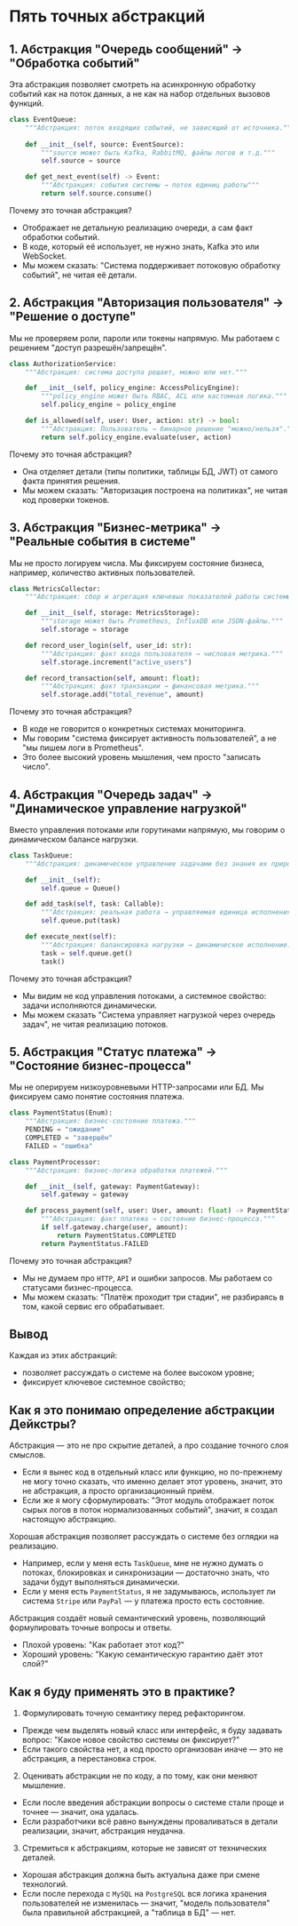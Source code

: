 # Пять точных абстракций

## 1. Абстракция "Очередь сообщений" → "Обработка событий"

Эта абстракция позволяет смотреть на асинхронную обработку событий как на поток данных, а не как на набор отдельных вызовов функций.

```python
class EventQueue:
    """Абстракция: поток входящих событий, не зависящий от источника."""
    
    def __init__(self, source: EventSource):
        """source может быть Kafka, RabbitMQ, файлы логов и т.д."""
        self.source = source  

    def get_next_event(self) -> Event:
        """Абстракция: события системы → поток единиц работы"""
        return self.source.consume()
```

Почему это точная абстракция?
- Отображает не детальную реализацию очереди, а сам факт обработки событий.
- В коде, который её использует, не нужно знать, Kafka это или WebSocket.
- Мы можем сказать: "Система поддерживает потоковую обработку событий", не читая её детали.

## 2. Абстракция "Авторизация пользователя" → "Решение о доступе"

Мы не проверяем роли, пароли или токены напрямую. Мы работаем с решением "доступ разрешён/запрещён".

```python
class AuthorizationService:
    """Абстракция: система доступа решает, можно или нет."""

    def __init__(self, policy_engine: AccessPolicyEngine):
        """policy_engine может быть RBAC, ACL или кастомная логика."""
        self.policy_engine = policy_engine  

    def is_allowed(self, user: User, action: str) -> bool:
        """Абстракция: Пользователь → бинарное решение "можно/нельзя"."""
        return self.policy_engine.evaluate(user, action)  
```

Почему это точная абстракция?
- Она отделяет детали (типы политики, таблицы БД, JWT) от самого факта принятия решения.
- Мы можем сказать: "Авторизация построена на политиках", не читая код проверки токенов.

## 3. Абстракция "Бизнес-метрика" → "Реальные события в системе"

Мы не просто логируем числа. Мы фиксируем состояние бизнеса, например, количество активных пользователей.

```python
class MetricsCollector:
    """Абстракция: сбор и агрегация ключевых показателей работы системы."""

    def __init__(self, storage: MetricsStorage):
        """storage может быть Prometheus, InfluxDB или JSON-файлы."""
        self.storage = storage  

    def record_user_login(self, user_id: str):
        """Абстракция: факт входа пользователя → числовая метрика."""
        self.storage.increment("active_users")

    def record_transaction(self, amount: float):
        """Абстракция: факт транзакции → финансовая метрика."""
        self.storage.add("total_revenue", amount)
```

Почему это точная абстракция?
- В коде не говорится о конкретных системах мониторинга.
- Мы говорим "система фиксирует активность пользователей", а не "мы пишем логи в Prometheus".
- Это более высокий уровень мышления, чем просто "записать число".

## 4. Абстракция "Очередь задач" → "Динамическое управление нагрузкой"

Вместо управления потоками или горутинами напрямую, мы говорим о динамическом балансе нагрузки.

```python
class TaskQueue:
    """Абстракция: динамическое управление задачами без знания их природы."""

    def __init__(self):
        self.queue = Queue()

    def add_task(self, task: Callable):
        """Абстракция: реальная работа → управляемая единица исполнения."""
        self.queue.put(task)

    def execute_next(self):
        """Абстракция: балансировка нагрузки → динамическое исполнение."""
        task = self.queue.get()
        task()
```

Почему это точная абстракция?
- Мы видим не код управления потоками, а системное свойство: задачи исполняются динамически.
- Мы можем сказать "Система управляет нагрузкой через очередь задач", не читая реализацию потоков.

## 5. Абстракция "Статус платежа" → "Состояние бизнес-процесса"

Мы не оперируем низкоуровневыми HTTP-запросами или БД. Мы фиксируем само понятие состояния платежа.

```python
class PaymentStatus(Enum):
    """Абстракция: бизнес-состояние платежа."""
    PENDING = "ожидание"
    COMPLETED = "завершён"
    FAILED = "ошибка"

class PaymentProcessor:
    """Абстракция: бизнес-логика обработки платежей."""

    def __init__(self, gateway: PaymentGateway):
        self.gateway = gateway  

    def process_payment(self, user: User, amount: float) -> PaymentStatus:
        """Абстракция: факт платежа → состояние бизнес-процесса."""
        if self.gateway.charge(user, amount):
            return PaymentStatus.COMPLETED
        return PaymentStatus.FAILED
```

Почему это точная абстракция?
- Мы не думаем про `HTTP`, `API` и ошибки запросов. Мы работаем со статусами бизнес-процесса.
- Мы можем сказать: "Платёж проходит три стадии", не разбираясь в том, какой сервис его обрабатывает.

## Вывод
Каждая из этих абстракций: 
- позволяет рассуждать о системе на более высоком уровне;
- фиксирует ключевое системное свойство;


## Как я это понимаю определение абстракции Дейкстры?

Абстракция — это не про скрытие деталей, а про создание точного слоя смыслов.
- Если я вынес код в отдельный класс или функцию, но по-прежнему не могу точно сказать, что именно делает этот уровень, значит, это не абстракция, а просто организационный приём.
- Если же я могу сформулировать: "Этот модуль отображает поток сырых логов в поток нормализованных событий", значит, я создал настоящую абстракцию.

Хорошая абстракция позволяет рассуждать о системе без оглядки на реализацию.
- Например, если у меня есть `TaskQueue`, мне не нужно думать о потоках, блокировках и синхронизации — достаточно знать, что задачи будут выполняться динамически.
- Если у меня есть `PaymentStatus`, я не задумываюсь, использует ли система `Stripe` или `PayPal` — у платежа просто есть состояние.

Абстракция создаёт новый семантический уровень, позволяющий формулировать точные вопросы и ответы.
- Плохой уровень: "Как работает этот код?"
- Хороший уровень: "Какую семантическую гарантию даёт этот слой?"

## Как я буду применять это в практике?
1) Формулировать точную семантику перед рефакторингом.
- Прежде чем выделять новый класс или интерфейс, я буду задавать вопрос: "Какое новое свойство системы он фиксирует?"
- Если такого свойства нет, а код просто организован иначе — это не абстракция, а перестановка строк.

2) Оценивать абстракции не по коду, а по тому, как они меняют мышление.
- Если после введения абстракции вопросы о системе стали проще и точнее — значит, она удалась.
- Если разработчики всё равно вынуждены проваливаться в детали реализации, значит, абстракция неудачна.

3) Стремиться к абстракциям, которые не зависят от технических деталей.
- Хорошая абстракция должна быть актуальна даже при смене технологий.
- Если после перехода с `MySQL` на `PostgreSQL` вся логика хранения пользователей не изменилась — значит, "модель пользователя" была правильной абстракцией, а "таблица в БД" — нет.